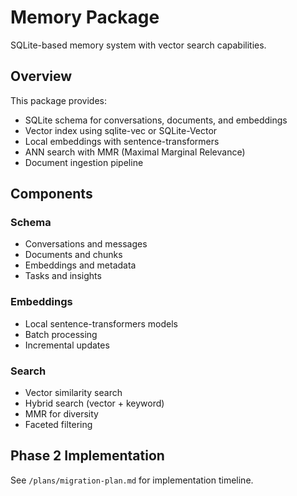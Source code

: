 # Memory Package

SQLite-based memory system with vector search capabilities.

## Overview

This package provides:
- SQLite schema for conversations, documents, and embeddings
- Vector index using sqlite-vec or SQLite-Vector
- Local embeddings with sentence-transformers
- ANN search with MMR (Maximal Marginal Relevance)
- Document ingestion pipeline

## Components

### Schema
- Conversations and messages
- Documents and chunks
- Embeddings and metadata
- Tasks and insights

### Embeddings
- Local sentence-transformers models
- Batch processing
- Incremental updates

### Search
- Vector similarity search
- Hybrid search (vector + keyword)
- MMR for diversity
- Faceted filtering

## Phase 2 Implementation

See `/plans/migration-plan.md` for implementation timeline.